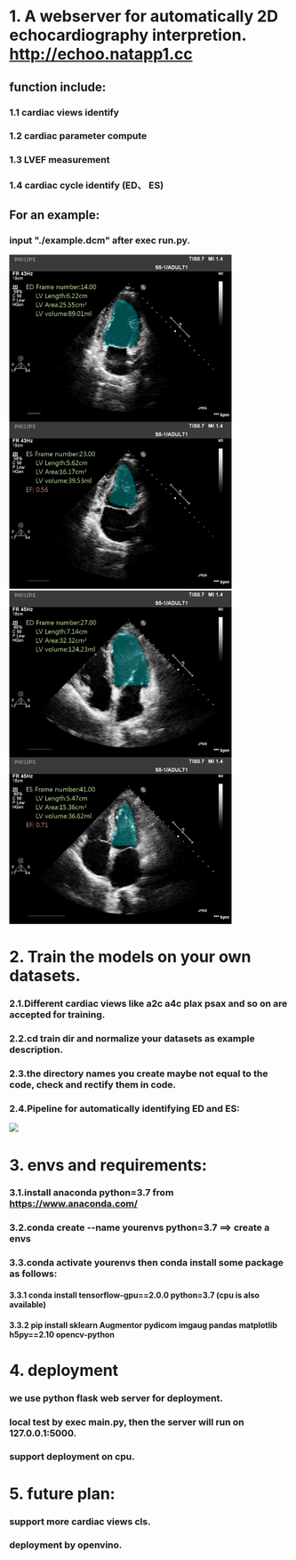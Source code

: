 # 1. A webserver for automatically 2D echocardiography interpretion. http://echoo.natapp1.cc
## function include:
### 1.1 cardiac views identify
### 1.2 cardiac parameter compute
### 1.3 LVEF measurement
### 1.4 cardiac cycle identify (ED、 ES)
## For an example:
### input "./example.dcm" after exec run.py. 

<img src="https://github.com/hkx97/echo/blob/main/assessment_a2c.png" width="400"/><img src="https://github.com/hkx97/echo/blob/main/assessment_a4c.png" width="400"/> 

# 2. Train the models on your own datasets. 
### 2.1.Different cardiac views like a2c a4c plax psax and so on are accepted for training.
### 2.2.cd train dir and normalize your datasets as example description.
### 2.3.the directory names you create maybe not equal to the code, check and rectify them in code.
### 2.4.Pipeline for automatically identifying ED and ES:
<img src="https://github.com/hkx97/echo/blob/main/moxing%20.png" width="700"/>

# 3. envs and requirements:  
### 3.1.install anaconda python=3.7 from https://www.anaconda.com/  
### 3.2.conda create --name yourenvs python=3.7  ==> create a envs  
### 3.3.conda activate yourenvs then conda install some package as follows:  
  #### 3.3.1 conda install tensorflow-gpu==2.0.0 python=3.7  (cpu is also available)
  #### 3.3.2 pip install sklearn Augmentor pydicom imgaug pandas matplotlib h5py==2.10 opencv-python

# 4. deployment
### we use python flask web server for deployment.
### local test by exec main.py, then the server will run on 127.0.0.1:5000.
### support deployment on cpu.  


# 5. future plan:
### support more cardiac views cls.
### deployment by openvino.
